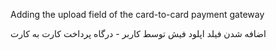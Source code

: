 Adding the upload field of the card-to-card payment gateway

اضافه شدن فیلد اپلود فیش توسط کاربر - درگاه پرداخت کارت به کارت
